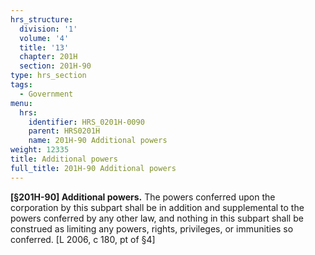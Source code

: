 ```yaml
---
hrs_structure:
  division: '1'
  volume: '4'
  title: '13'
  chapter: 201H
  section: 201H-90
type: hrs_section
tags:
  - Government
menu:
  hrs:
    identifier: HRS_0201H-0090
    parent: HRS0201H
    name: 201H-90 Additional powers
weight: 12335
title: Additional powers
full_title: 201H-90 Additional powers
---
```

**[§201H-90] Additional powers.** The powers conferred upon the corporation by this subpart shall be in addition and supplemental to the powers conferred by any other law, and nothing in this subpart shall be construed as limiting any powers, rights, privileges, or immunities so conferred. [L 2006, c 180, pt of §4]